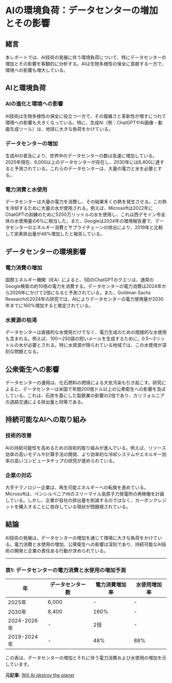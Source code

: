 # AIの環境負荷：データセンターの増加とその影響

## 緒言

本レポートでは、AI技術の発展に伴う環境負荷について、特にデータセンターの増加とその影響を客観的に分析する。AIは生物多様性の保全に貢献する一方で、環境への影響も増大している。

## AIと環境負荷

### AIの進化と環境への影響

AI技術は生物多様性の保全に役立つ一方で、その複雑さと革新性が増すにつれて環境への影響も大きくなっている。特に、生成AI（例：ChatGPTやAI画像・動画生成ツール）は、地球に大きな負荷をかけている。

### データセンターの増加

生成AIの普及により、世界中のデータセンターの数は急速に増加している。2025年現在、6,000以上のデータセンターが存在し、2030年には8,400に達すると予測されている。これらのデータセンターは、大量の電力と水を必要とする。

### 電力消費と水使用

データセンターは大量の電力を消費し、その結果多くの熱を発生させる。この熱を冷却するために大量の水が使用される。例えば、Microsoftは2022年にChatGPTの訓練のために5200万リットルの水を使用し、これは西デモイン市全体の水使用量の6%に相当した。また、Googleは2024年の環境報告書で、データセンターのエネルギー消費とサプライチェーンの排出により、2019年と比較して炭素排出量が48%増加したと報告している。

## データセンターの環境影響

### 電力消費の増加

国際エネルギー機関（IEA）によると、1回のChatGPTのクエリは、通常のGoogle検索の約10倍の電力を消費する。データセンターの電力消費は2024年から2026年にかけて2倍になると予測されている。また、Goldman Sachs Researchの2024年の研究では、AIによりデータセンターの電力使用量が2030年までに160%増加すると推定されている。

### 水資源の枯渇

データセンターは直接的な水使用だけでなく、電力生成のための間接的な水使用も含まれる。例えば、100〜250語の短いメールを生成するために、0.5〜3リットルの水が必要とされる。特に水資源が限られている地域では、この水使用が深刻な問題となる。

## 公衆衛生への影響

データセンターの運用は、化石燃料の燃焼による大気汚染も引き起こす。研究によると、データセンターは米国で年間200億ドル以上の公衆衛生への影響を及ぼしている。これは、石炭を基にした製鉄業の影響の2倍であり、カリフォルニアの道路交通による排出量と同等である。

## 持続可能なAIへの取り組み

### 技術的改善

AIの持続可能性を高めるための技術的取り組みが進んでいる。例えば、リソース効率の高いモデルや計算手法の開発、より効率的な冷却システムやエネルギー効率の高いコンピュータチップの研究が進められている。

### 企業の対応

大手テクノロジー企業は、再生可能エネルギーへの転換を進めている。Microsoftは、ペンシルベニア州のスリーマイル島原子力発電所の再稼働を計画している。しかし、企業が自社の排出量を削減するのではなく、カーボンクレジットを購入することに依存している現状が問題視されている。

## 結論

AI技術の発展は、データセンターの増加を通じて環境に大きな負荷をかけている。電力消費と水使用の増加、公衆衛生への影響は深刻であり、持続可能なAI技術の開発と企業の責任ある行動が求められている。

---

### 表1: データセンターの電力消費と水使用の増加予測

| 年 | データセンター数 | 電力消費増加率 | 水使用増加率 |
|--------|------------------|----------------|--------------|
| 2025年 | 6,000 | - | - |
| 2030年 | 8,400 | 160% | - |
| 2024-2026年 | - | 2倍 | - |
| 2019-2024年 | - | 48% | 88% |

この表は、データセンターの増加とそれに伴う電力消費および水使用の増加を示しています。

**元記事:** [Will AI destroy the planet](https://thinklandscape.globallandscapesforum.org/72106/can-we-afford-the-environmental-cost-of-ai/)